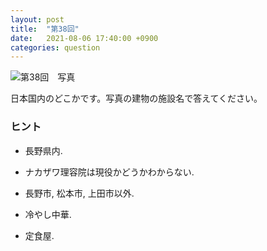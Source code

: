 ```yaml
---
layout: post
title:  "第38回"
date:   2021-08-06 17:40:00 +0900
categories: question
---
```



![第38回　写真](/kokodoko/images/q38.jpg "ナカザワ理容院")

日本国内のどこかです。写真の建物の施設名で答えてください。
                                                            
### ヒント
  
* 長野県内.
  
* ナカザワ理容院は現役かどうかわからない.
  
* 長野市, 松本市, 上田市以外.
  
* 冷やし中華.
  
* 定食屋.